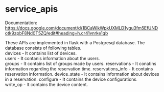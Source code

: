 # service_apis
Documentation: https://docs.google.com/document/d/1BCaWlkWpkUXMLD1ygu3fm5EfUNDotk9zpbF8Nd0T5ZQ/edit#heading=h.cr41vnrke1qb

These APIs are implemented in flask with a Postgresql database. The database consists of following tables.  
devices - It contains list of devices.  
users - It contanis information about the users.  
groups - It contains list of groups made by users. 
reservations - It conatins information regarding the reservation time. 
reservations_info - It contains reservation information. 
device_state - It contains information about devices in a reservation. 
configure - It contains the device configurations.  
write_op - It contains the device content. 
